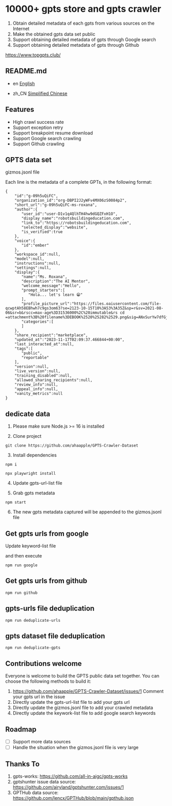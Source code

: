 # 10000+ gpts store and gpts crawler

1. Obtain detailed metadata of each gpts from various sources on the Internet
2. Make the obtained gpts data set public
3. Support obtaining detailed metadata of gpts through Google search
4. Support obtaining detailed metadata of gpts through Github

<https://www.topgpts.club/>

## README.md

- en [English](README.md)

- zh_CN [Simplified Chinese](README.zh_CN.md)

## Features

- High crawl success rate
- Support exception retry
- Support breakpoint resume download
- Support Google search crawling
- Support Github crawling

## GPTS data set

gizmos.jsonl file

Each line is the metadata of a complete GPTs, in the following format:

```
{
    "id":"g-09h5uQiFC",
    "organization_id":"org-DBPI2J2yWFv4MX06zS0084p2",
    "short_url":"g-09h5uQiFC-ms-roxana",
    "author":{
       "user_id":"user-D1v1q4QlhTH4hw9dGQZFxH1O",
       "display_name":"robotsbuildingeducation.com",
       "link_to":"https://robotsbuildingeducation.com",
       "selected_display":"website",
       "is_verified":true
    },
    "voice":{
       "id":"ember"
    },
    "workspace_id":null,
    "model":null,
    "instructions":null,
    "settings":null,
    "display":{
       "name":"Ms. Roxana",
       "description":"The AI Mentor",
       "welcome_message":"Hello",
       "prompt_starters":[
          "Hola... let's learn 😁"
       ],
       "profile_picture_url":"https://files.oaiusercontent.com/file-qcwptAh58EBhwh7c9gs3om63?se=2123-10-15T10%3A53%3A35Z&sp=r&sv=2021-08-06&sr=b&rscc=max-age%3D31536000%2C%20immutable&rs cd =attachment%3B%20filename%3DEBOOK%2520%25282%2529.png&sig=ANxSurYw7dfGjpzlehF1PWJKQB4kp2Uok3DHfAw0Trg%3D",
       "categories":[
       ]
    },
    "share_recipient":"marketplace",
    "updated_at":"2023-11-17T02:09:37.466844+00:00",
    "last_interacted_at":null,
    "tags":[
       "public",
       "reportable"
    ],
    "version":null,
    "live_version":null,
    "training_disabled":null,
    "allowed_sharing_recipients":null,
    "review_info":null,
    "appeal_info":null,
    "vanity_metrics":null
}
```

## dedicate data

1. Please make sure Node.js >= 16 is installed

2. Clone project

```
git clone https://github.com/ahaapple/GPTS-Crawler-Dataset
```

3. Install dependencies

```
npm i

npx playwright install
```

4. Update gpts-url-list file

5. Grab gpts metadata

```
npm start
```

6. The new gpts metadata captured will be appended to the gizmos.jsonl file

## Get gpts urls from google

Update keyword-list file

and then execute

```
npm run google
```

## Get gpts urls from github

```
npm run github
```

## gpts-urls file deduplication

```
npm run deduplicate-urls
```

## gpts dataset file deduplication

```
npm run deduplicate-gpts
```

## Contributions welcome

Everyone is welcome to build the GPTS public data set together. You can choose the following methods to build it:

1. <https://github.com/ahaapple/GPTS-Crawler-Dataset/issues/1> Comment your gpts url in the issue
2. Directly update the gpts-url-list file to add your gpts url
3. Directly update the gizmos.jsonl file to add your crawled metadata
4. Directly update the keywork-list file to add google search keywords

## Roadmap

- [ ] Support more data sources
- [ ] Handle the situation when the gizmos.jsonl file is very large

## Thanks To

1. gpts-works: <https://github.com/all-in-aigc/gpts-works>
2. gptshunter issue data source: <https://github.com/airyland/gptshunter.com/issues/1>
3. GPTHub data source: <https://github.com/lencx/GPTHub/blob/main/gpthub.json>
